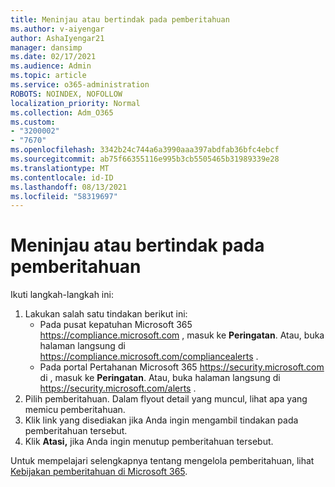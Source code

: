 ```yaml
---
title: Meninjau atau bertindak pada pemberitahuan
ms.author: v-aiyengar
author: AshaIyengar21
manager: dansimp
ms.date: 02/17/2021
ms.audience: Admin
ms.topic: article
ms.service: o365-administration
ROBOTS: NOINDEX, NOFOLLOW
localization_priority: Normal
ms.collection: Adm_O365
ms.custom:
- "3200002"
- "7670"
ms.openlocfilehash: 3342b24c744a6a3990aaa397abdfab36bfc4ebcf
ms.sourcegitcommit: ab75f66355116e995b3cb5505465b31989339e28
ms.translationtype: MT
ms.contentlocale: id-ID
ms.lasthandoff: 08/13/2021
ms.locfileid: "58319697"
---
```

# <a name="review-or-act-on-an-alert"></a>Meninjau atau bertindak pada pemberitahuan

Ikuti langkah-langkah ini:

1. Lakukan salah satu tindakan berikut ini:
   - Pada pusat kepatuhan Microsoft 365 <https://compliance.microsoft.com> , masuk ke **Peringatan**. Atau, buka halaman langsung di <https://compliance.microsoft.com/compliancealerts> .
   - Pada portal Pertahanan Microsoft 365 <https://security.microsoft.com> di , masuk ke **Peringatan**. Atau, buka halaman langsung di <https://security.microsoft.com/alerts> .
2. Pilih pemberitahuan. Dalam flyout detail yang muncul, lihat apa yang memicu pemberitahuan.
3. Klik link yang disediakan jika Anda ingin mengambil tindakan pada pemberitahuan tersebut.
4. Klik **Atasi,** jika Anda ingin menutup pemberitahuan tersebut.

Untuk mempelajari selengkapnya tentang mengelola pemberitahuan, lihat [Kebijakan pemberitahuan di Microsoft 365](https://docs.microsoft.com/microsoft-365/compliance/alert-policies).
